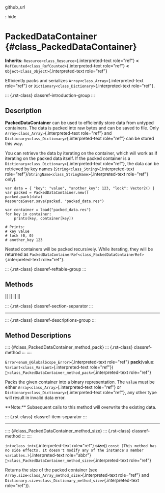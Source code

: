 github_url

:   hide

# PackedDataContainer {#class_PackedDataContainer}

**Inherits:** `Resource<class_Resource>`{.interpreted-text role="ref"}
**\<** `RefCounted<class_RefCounted>`{.interpreted-text role="ref"}
**\<** `Object<class_Object>`{.interpreted-text role="ref"}

Efficiently packs and serializes `Array<class_Array>`{.interpreted-text
role="ref"} or `Dictionary<class_Dictionary>`{.interpreted-text
role="ref"}.

::: {.rst-class}
classref-introduction-group
:::

## Description

**PackedDataContainer** can be used to efficiently store data from
untyped containers. The data is packed into raw bytes and can be saved
to file. Only `Array<class_Array>`{.interpreted-text role="ref"} and
`Dictionary<class_Dictionary>`{.interpreted-text role="ref"} can be
stored this way.

You can retrieve the data by iterating on the container, which will work
as if iterating on the packed data itself. If the packed container is a
`Dictionary<class_Dictionary>`{.interpreted-text role="ref"}, the data
can be retrieved by key names (`String<class_String>`{.interpreted-text
role="ref"}/`StringName<class_StringName>`{.interpreted-text role="ref"}
only).

    var data = { "key": "value", "another_key": 123, "lock": Vector2() }
    var packed = PackedDataContainer.new()
    packed.pack(data)
    ResourceSaver.save(packed, "packed_data.res")

    var container = load("packed_data.res")
    for key in container:
        prints(key, container[key])

    # Prints:
    # key value
    # lock (0, 0)
    # another_key 123

Nested containers will be packed recursively. While iterating, they will
be returned as
`PackedDataContainerRef<class_PackedDataContainerRef>`{.interpreted-text
role="ref"}.

::: {.rst-class}
classref-reftable-group
:::

## Methods

||
||
||
||

::: {.rst-class}
classref-section-separator
:::

------------------------------------------------------------------------

::: {.rst-class}
classref-descriptions-group
:::

## Method Descriptions

:::: {#class_PackedDataContainer_method_pack}
::: {.rst-class}
classref-method
:::
::::

`Error<enum_@GlobalScope_Error>`{.interpreted-text role="ref"}
**pack**(value: `Variant<class_Variant>`{.interpreted-text role="ref"})
`🔗<class_PackedDataContainer_method_pack>`{.interpreted-text
role="ref"}

Packs the given container into a binary representation. The `value` must
be either `Array<class_Array>`{.interpreted-text role="ref"} or
`Dictionary<class_Dictionary>`{.interpreted-text role="ref"}, any other
type will result in invalid data error.

\*\*Note:\*\* Subsequent calls to this method will overwrite the
existing data.

::: {.rst-class}
classref-item-separator
:::

------------------------------------------------------------------------

:::: {#class_PackedDataContainer_method_size}
::: {.rst-class}
classref-method
:::
::::

`int<class_int>`{.interpreted-text role="ref"} **size**()
`const (This method has no side effects. It doesn't modify any of the instance's member variables.)`{.interpreted-text
role="abbr"}
`🔗<class_PackedDataContainer_method_size>`{.interpreted-text
role="ref"}

Returns the size of the packed container (see
`Array.size<class_Array_method_size>`{.interpreted-text role="ref"} and
`Dictionary.size<class_Dictionary_method_size>`{.interpreted-text
role="ref"}).
